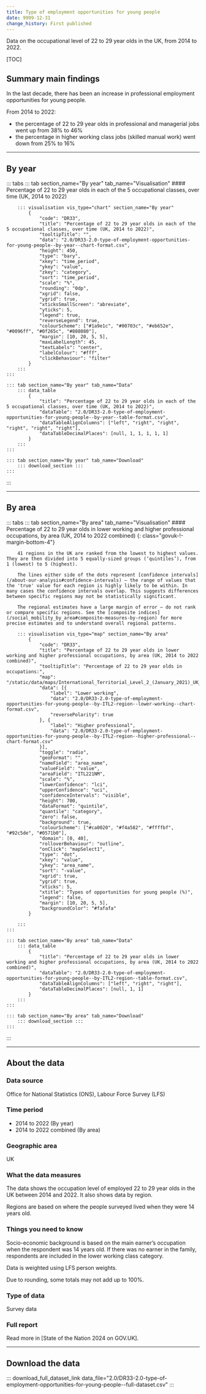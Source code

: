 ```yaml
---
title: Type of employment opportunities for young people
date: 9999-12-31
change_history: First published
---
```


Data on the occupational level of 22 to 29 year olds in the UK, from 2014 to 2022.

[TOC]

## Summary main findings

In the last decade, there has been an increase in professional employment opportunities for young people.

From 2014 to 2022:

* the percentage of 22 to 29 year olds in professional and managerial jobs went up from 38% to 46%
* the percentage in higher working class jobs (skilled manual work) went down from 25% to 16%

---

## By year

::: tabs
    ::: tab section_name="By year" tab_name="Visualisation"
        #### Percentage of 22 to 29 year olds in each of the 5 occupational classes, over time (UK, 2014 to 2022)

        ::: visualisation vis_type="chart" section_name="By year"
            {
                "code": "DR33",
                "title": "Percentage of 22 to 29 year olds in each of the 5 occupational classes, over time (UK, 2014 to 2022)",
                "tooltipTitle": "",
                "data": "2.0/DR33-2.0-type-of-employment-opportunities-for-young-people--by-year--chart-format.csv",
                "height": 450,
                "type": "bary",
                "xkey": "time_period",
                "ykey": "value",
                "zkey": "category",
                "sort": "time_period",
                "scale": "%",
                "rounding": "0dp",
                "xgrid": false,
                "ygrid": true,
                "xticksSmallScreen": "abreviate",
                "yticks": 5,
                "legend": true,
                "reverseLegend": true,
                "colourScheme": ["#1a9e1c", "#00703c", "#eb652e", "#0096ff", "#0f265c", "#808080"],
                "margin": [10, 20, 5, 5],
                "maxLabelLength": 45,
                "textLabels": "center",
                "labelColour": "#fff",
                "clickBehaviour": "filter"
            }
        :::
    :::

    ::: tab section_name="By year" tab_name="Data"
        ::: data_table
            {
                "title": "Percentage of 22 to 29 year olds in each of the 5 occupational classes, over time (UK, 2014 to 2022)",
                "dataTable": "2.0/DR33-2.0-type-of-employment-opportunities-for-young-people--by-year--table-format.csv",
                "dataTableAlignColumns": ["left", "right", "right", "right", "right", "right"],
                "dataTableDecimalPlaces": [null, 1, 1, 1, 1, 1]
            }
        :::
    :::

    ::: tab section_name="By year" tab_name="Download"
        ::: download_section :::
    :::
:::

---

## By area

::: tabs
    ::: tab section_name="By area" tab_name="Visualisation"
        #### Percentage of 22 to 29 year olds in lower working and higher professional occupations, by area (UK, 2014 to 2022 combined) {: class="govuk-!-margin-bottom-4"}

        41 regions in the UK are ranked from the lowest to highest values. They are then divided into 5 equally-sized groups (‘quintiles’), from 1 (lowest) to 5 (highest).
        
        The lines either side of the dots represent [confidence intervals](/about-our-analysis#confidence-intervals) – the range of values that the 'true' value for each region is highly likely to be within. In many cases the confidence intervals overlap. This suggests differences between specific regions may not be statistically significant.
        
        The regional estimates have a large margin of error – do not rank or compare specific regions. See the [composite indices](/social_mobility_by_area#composite-measures-by-region) for more precise estimates and to understand overall regional patterns.

        ::: visualisation vis_type="map" section_name="By area"
            {
                "code": "DR33",
                "title": "Percentage of 22 to 29 year olds in lower working and higher professional occupations, by area (UK, 2014 to 2022 combined)",
                "tooltipTitle": "Percentage of 22 to 29 year olds in occupations:",
                "map": "/static/data/maps/International_Territorial_Level_2_(January_2021)_UK_BUC.json",
                "data": [{
                    "label": "Lower working",
                    "data": "2.0/DR33-2.0-type-of-employment-opportunities-for-young-people--by-ITL2-region--lower-working--chart-format.csv",
                    "reversePolarity": true
                }, {
                    "label": "Higher professional",
                    "data": "2.0/DR33-2.0-type-of-employment-opportunities-for-young-people--by-ITL2-region--higher-professional--chart-format.csv"
                }],
                "toggle": "radio",
                "geoFormat": "",
                "nameField": "area_name",
                "valueField": "value",
                "areaField": "ITL221NM",
                "scale": "%",
                "lowerConfidence": "lci",
                "upperConfidence": "uci",
                "confidenceIntervals": "visible",
                "height": 700,
                "dataFormat": "quintile",
                "quantile": "category",
                "zero": false,
                "background": true,
                "colourScheme": ["#ca0020", "#f4a582", "#ffffbf", "#92c5de", "#0571b0"],
                "domain": [0, 40],
                "rolloverBehaviour": "outline",
                "onClick": "mapSelect1",
                "type": "dot",
                "xkey": "value",
                "ykey": "area_name",
                "sort": "-value",
                "xgrid": true,
                "ygrid": true,
                "xticks": 5,
                "xtitle": "Types of opportunities for young people (%)",
                "legend": false,
                "margin": [10, 20, 5, 5],
                "backgroundColor": "#fafafa"
            }
                
        :::
    :::

    ::: tab section_name="By area" tab_name="Data"
        ::: data_table
            {
                "title": "Percentage of 22 to 29 year olds in lower working and higher professional occupations, by area (UK, 2014 to 2022 combined)",
                "dataTable": "2.0/DR33-2.0-type-of-employment-opportunities-for-young-people--by-ITL2-region--table-format.csv",
                "dataTableAlignColumns": ["left", "right", "right"],
                "dataTableDecimalPlaces": [null, 1, 1]
            }
        :::
    :::

    ::: tab section_name="By area" tab_name="Download"
        ::: download_section :::
    :::
:::

---

## About the data

### Data source
Office for National Statistics (ONS), Labour Force Survey (LFS)

### Time period
* 2014 to 2022 (By year)
* 2014 to 2022 combined (By area)

### Geographic area
UK

### What the data measures
The data shows the occupation level of employed 22 to 29 year olds in the UK between 2014 and 2022. It also shows data by region.

Regions are based on where the people surveyed lived when they were 14 years old.

### Things you need to know
Socio-economic background is based on the main earner’s occupation when the respondent was 14 years old. If there was no earner in the family, respondents are included in the lower working class category.

Data is weighted using LFS person weights.

Due to rounding, some totals may not add up to 100%.

### Type of data
Survey data

### Full report
Read more in [State of the Nation 2024 on GOV.UK].

---

## Download the data

::: download_full_dataset_link data_file="2.0/DR33-2.0-type-of-employment-opportunities-for-young-people--full-dataset.csv" :::
